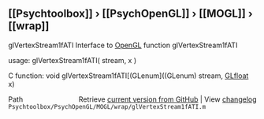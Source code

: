 ## [[Psychtoolbox]] &#8250; [[PsychOpenGL]] &#8250; [[MOGL]] &#8250; [[wrap]]

glVertexStream1fATI  Interface to [OpenGL](OpenGL) function glVertexStream1fATI  
  
usage:  glVertexStream1fATI( stream, x )  
  
C function:  void glVertexStream1fATI[(GLenum]((GLenum) stream, [GLfloat](GLfloat) x)  




<div class="code_header" style="text-align:right;">
  <span style="float:left;">Path&nbsp;&nbsp;</span> <span class="counter">Retrieve <a href=
  "https://raw.github.com/Psychtoolbox-3/Psychtoolbox-3/beta/Psychtoolbox/PsychOpenGL/MOGL/wrap/glVertexStream1fATI.m">current version from GitHub</a> | View <a href=
  "https://github.com/Psychtoolbox-3/Psychtoolbox-3/commits/beta/Psychtoolbox/PsychOpenGL/MOGL/wrap/glVertexStream1fATI.m">changelog</a></span>
</div>
<div class="code">
  <code>Psychtoolbox/PsychOpenGL/MOGL/wrap/glVertexStream1fATI.m</code>
</div>

